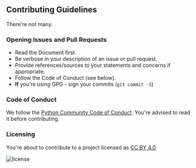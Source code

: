 ## Contributing Guidelines

There're not many.

### Opening Issues and Pull Requests
* Read the Document first.
* Be verbose in your description of an issue or pull request.
* Provide references/sources to your statements and concerns if
  appropriate.
* Follow the Code of Conduct (see below).
* **If** you're using GPG - sign your commits (`git
  commit -S`)

### Code of Conduct
We follow the [Python Community Code of
Conduct](https://www.python.org/psf/codeofconduct/). You're advised to
read it before contributing.

### Licensing
You're about to contribute to a project licensed as [CC BY
4.0](https://creativecommons.org/licenses/by/4.0/).


![license](https://i.creativecommons.org/l/by/4.0/88x31.png)

